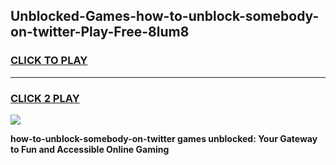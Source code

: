 
## Unblocked-Games-how-to-unblock-somebody-on-twitter-Play-Free-8lum8
<h3>
<a href="https://premium76.site?title=how-to-unblock-somebody-on-twitter&ref=12A">CLICK TO PLAY</a></h3>
<hr>

<h3>
<a href="https://premium76.site?title=how-to-unblock-somebody-on-twitter&ref=12A">CLICK 2 PLAY</a>
  
</h3>

<a href="https://premium76.site?title=how-to-unblock-somebody-on-twitter&ref=12A"><img src="https://clearcache.store/games.png"></a>


**how-to-unblock-somebody-on-twitter games unblocked: Your Gateway to Fun and Accessible Online Gaming**
